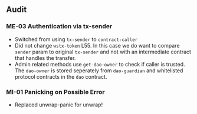 ## Audit

### ME-03 Authentication via tx-sender
- Switched from using `tx-sender` to `contract-caller`
- Did not change `wstx-token` L55. In this case we do want to compare `sender` param to original `tx-sender` and not with an intermediate contract that handles the transfer.
- Admin related methods use `get-dao-owner` to check if caller is trusted. The `dao-owner` is stored seperately from `dao-guardian` and whitelisted protocol contracts in the `dao` contract.

### MI-01 Panicking on Possible Error
- Replaced unwrap-panic for unwrap!


